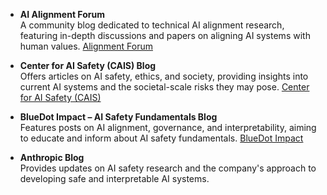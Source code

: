 


- **AI Alignment Forum**  
    A community blog dedicated to technical AI alignment research, featuring in-depth discussions and papers on aligning AI systems with human values. [Alignment Forum](https://www.alignmentforum.org/?utm_source=chatgpt.com)
    
- **Center for AI Safety (CAIS) Blog**  
    Offers articles on AI safety, ethics, and society, providing insights into current AI systems and the societal-scale risks they may pose. [Center for AI Safety (CAIS)](https://www.safe.ai/blog?utm_source=chatgpt.com)
    
- **BlueDot Impact – AI Safety Fundamentals Blog**  
    Features posts on AI alignment, governance, and interpretability, aiming to educate and inform about AI safety fundamentals. [BlueDot Impact](https://aisafetyfundamentals.com/blog/?utm_source=chatgpt.com)
    
- **Anthropic Blog**  
    Provides updates on AI safety research and the company's approach to developing safe and interpretable AI systems.
